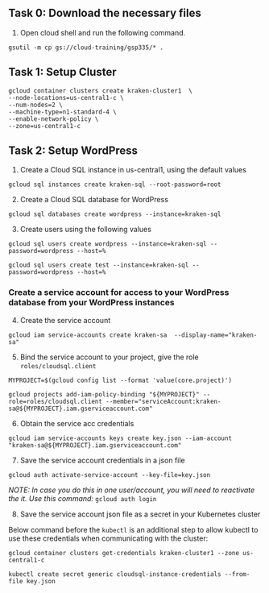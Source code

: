 ## Task 0: Download the necessary files
1. Open cloud shell and run the following command.
```
gsutil -m cp gs://cloud-training/gsp335/* .
```

## Task 1: Setup Cluster
```
gcloud container clusters create kraken-cluster1  \
--node-locations=us-central1-c \
--num-nodes=2 \
--machine-type=n1-standard-4 \
--enable-network-policy \
--zone=us-central1-c
```

## Task 2: Setup WordPress
1. Create a Cloud SQL instance in us-central1, using the default values
```
gcloud sql instances create kraken-sql --root-password=root
```
2. Create a Cloud SQL database for WordPress
```
gcloud sql databases create wordpress --instance=kraken-sql 
```
3. Create users using the following values
```
gcloud sql users create wordpress --instance=kraken-sql --password=wordpress --host=%

gcloud sql users create test --instance=kraken-sql --password=wordpress --host=%
```
### Create a service account for access to your WordPress database from your WordPress instances
4. Create the service account
```
gcloud iam service-accounts create kraken-sa  --display-name="kraken-sa"
```
5. Bind the service account to your project, give the role `roles/cloudsql.client`
```
MYPROJECT=$(gcloud config list --format 'value(core.project)')

gcloud projects add-iam-policy-binding "${MYPROJECT}" --role=roles/cloudsql.client --member="serviceAccount:kraken-sa@${MYPROJECT}.iam.gserviceaccount.com"
```
 6. Obtain the service acc credentials
 ```
 gcloud iam service-accounts keys create key.json --iam-account "kraken-sa@${MYPROJECT}.iam.gserviceaccount.com"
 ```
 7. Save the service account credentials in a json file
 ```
 gcloud auth activate-service-account --key-file=key.json
 ```
 *NOTE: In case you do this in one user/account, you will need to reactivate the it. Use this command:*
 `gcloud auth login`
 
 8. Save the service account json file as a secret in your Kubernetes cluster
 
 Below command before the `kubectl` is an additional step to allow kubectl to use these credentials when communicating with the cluster:
 
 ```
 gcloud container clusters get-credentials kraken-cluster1 --zone us-central1-c
 ```
 ```
 kubectl create secret generic cloudsql-instance-credentials --from-file key.json
 ```
